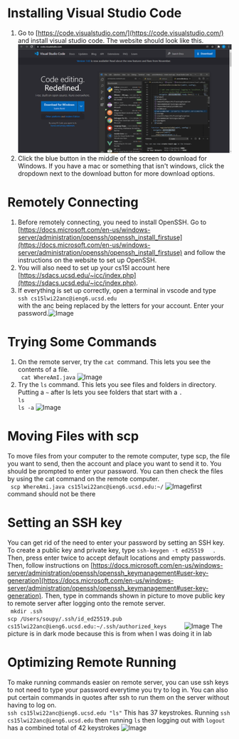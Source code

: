 
# Installing Visual Studio Code
1. Go to [https://code.visualstudio.com/](https://code.visualstudio.com/) and install visual studio code. The website should look like this.![Image](vscode.PNG)
2. Click the blue button in the middle of the screen to download for Windows. If you have a mac or something that isn't windows, click the dropdown next to the download button for more download options. 


# Remotely Connecting
1. Before remotely connecting, you need to install OpenSSH. Go to [https://docs.microsoft.com/en-us/windows-server/administration/openssh/openssh_install_firstuse](https://docs.microsoft.com/en-us/windows-server/administration/openssh/openssh_install_firstuse) and follow the instructions on the website to set up OpenSSH.
2. You will also need to set up your cs15l account here [https://sdacs.ucsd.edu/~icc/index.php](https://sdacs.ucsd.edu/~icc/index.php).
3. If everything is set up correctly, open a terminal in vscode and type  
 ```ssh cs15lwi22anc@ieng6.ucsd.edu```  
 with the anc being replaced by the letters for your account. Enter your password.![Image](opensshpic2.PNG) 

# Trying Some Commands
1. On the remote server, try the ```cat ```command. This lets you see the contents of a file.    
``` cat WhereAmI.java```
![Image](catcommand.PNG)
2. Try the ```ls``` command. This lets you see files and folders in directory. Putting a ```~``` after ls lets you see folders that start with a ```.```  
``` ls ```  
```ls -a```
![Image](lscommand.PNG)

# Moving Files with scp
To move files from your computer to the remote computer, type scp, the file you want to send, then the account and place you want to send it to. You should be prompted to enter your password. You can then check the files by using the cat command on the remote computer.  
``` scp WhereAmi.java cs15lwi22anc@ieng6.ucsd.edu:~/```
![Image](scp.PNG)first command should not be there

# Setting an SSH key
You can get rid of the need to enter your password by setting an SSH key. To create a public key and private key, type ```ssh-keygen -t ed25519   ```.   Then, press enter twice to accept default locations and empty passwords. Then, follow instructions on [https://docs.microsoft.com/en-us/windows-server/administration/openssh/openssh_keymanagement#user-key-generation](https://docs.microsoft.com/en-us/windows-server/administration/openssh/openssh_keymanagement#user-key-generation).
Then, type in commands shown in picture to move public key to remote server after logging onto the remote server.  
``` mkdir .ssh```  
```scp /Users/soupy/.ssh/id_ed25519.pub cs15lwi22anc@ieng6.ucsd.edu:~/.ssh/authorized_keys     ```
![Image](sshkey.PNG)
The picture is in dark mode because this is from when I was doing it in lab

# Optimizing Remote Running
To make running commands easier on remote server, you can use ssh keys to not need to type your password everytime you try to log in.
You can also put certain commands in quotes after ssh to run them on the server without having to log on.  
``` ssh cs15lwi22anc@ieng6.ucsd.edu "ls" ``` This has 37 keystrokes.
Running ```ssh cs15lwi22anc@ieng6.ucsd.edu``` then running ```ls``` then logging out with ```logout``` has a combined total of 42 keystrokes
![Image](optimize.PNG)




